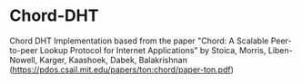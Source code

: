 # Chord-DHT

Chord DHT Implementation based from the paper "Chord: A Scalable Peer-to-peer Lookup Protocol for Internet Applications" by Stoica, Morris, Liben-Nowell, Karger, Kaashoek, Dabek, Balakrishnan (https://pdos.csail.mit.edu/papers/ton:chord/paper-ton.pdf)
